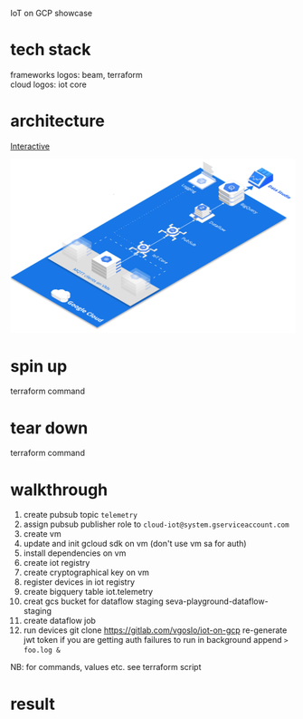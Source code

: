 IoT on GCP showcase

# tech stack  
frameworks logos: beam, terraform  
cloud logos: iot core  

# architecture

[Interactive](https://arcentry.com/app/embed.html?id=d16af169-924f-4cc6-8e05-d47ff49298b9&key=762f473ebf01b9181b61ff4dd041132d&live=true&camera=0_13.3518_8.08_-0.7854_0.6155_0.5236_343.8186_450_370.2461&hideViewControls=0)

![alt text](assets/architecture.png "Architecture diagram")

# spin up

terraform command

# tear down

terraform command

# walkthrough
1. create pubsub topic `telemetry`
2. assign pubsub publisher role to `cloud-iot@system.gserviceaccount.com` 
3. create vm 
4. update and init gcloud sdk on vm (don't use vm sa for auth)
5. install dependencies on vm
6. create iot registry
7. create cryptographical key on vm
8. register devices in iot registry
9. create bigquery table iot.telemetry
10. creat gcs bucket for dataflow staging seva-playground-dataflow-staging
10. create dataflow job
7. run devices
git clone https://gitlab.com/vgoslo/iot-on-gcp
re-generate jwt token if you are getting auth failures
to run in background append `> foo.log &`

NB: for commands, values etc. see terraform script

# result

